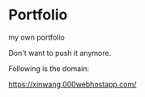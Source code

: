# Portfolio
my own portfolio


Don't want to push it anymore. 

Following is the domain:

https://xinwang.000webhostapp.com/

